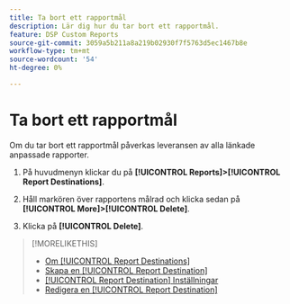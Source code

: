 ```yaml
---
title: Ta bort ett rapportmål
description: Lär dig hur du tar bort ett rapportmål.
feature: DSP Custom Reports
source-git-commit: 3059a5b211a8a219b02930f7f5763d5ec1467b8e
workflow-type: tm+mt
source-wordcount: '54'
ht-degree: 0%

---
```


# Ta bort ett rapportmål

Om du tar bort ett rapportmål påverkas leveransen av alla länkade anpassade rapporter.

1. På huvudmenyn klickar du på **[!UICONTROL Reports]>[!UICONTROL Report Destinations]**.

1. Håll markören över rapportens målrad och klicka sedan på **[!UICONTROL More]>[!UICONTROL Delete]**.

1. Klicka på **[!UICONTROL Delete]**.

>[!MORELIKETHIS]
>
>* [Om [!UICONTROL Report Destinations]](/help/dsp/reports/report-destinations/report-destination-about.md)
>* [Skapa en [!UICONTROL Report Destination]](/help/dsp/reports/report-destinations/report-destination-create.md)
>* [[!UICONTROL Report Destination] Inställningar](/help/dsp/reports/report-destinations/report-destination-settings.md)
>* [Redigera en [!UICONTROL Report Destination]](/help/dsp/reports/report-destinations/report-destination-edit.md)

